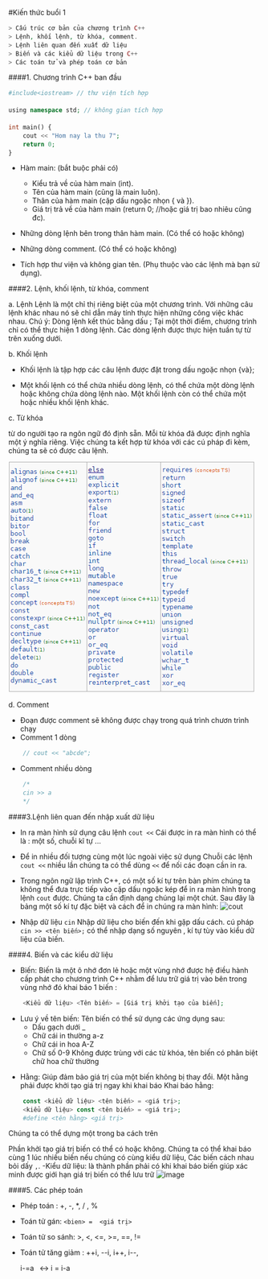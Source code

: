 #Kiến thức buổi 1 

```php
> Cấu trúc cơ bản của chương trình C++  
> Lệnh, khối lệnh, từ khóa, comment.
> Lệnh liên quan đến xuất dữ liệu
> Biến và các kiểu dữ liệu trong C++
> Các toán tử và phép toán cơ bản 
```

####1. Chương trình C++ ban đầu
```php
#include<iostream> // thư viện tích hợp

using namespace std; // không gian tích hợp

int main() {
    cout << "Hom nay la thu 7";
    return 0;
}
```

+ Hàm main: (bắt buộc phải có)

	+ Kiểu trả về của hàm main (int).
	+ Tên của hàm main (cũng là main luôn).
	+ Thân của hàm main (cặp dấu ngoặc nhọn { và }).
	+ Giá trị trả về của hàm main (return 0; //hoặc giá trị bao nhiêu cũng đc).


+ Những dòng lệnh bên trong thân hàm main. (Có thể có hoặc không)

+ Những dòng comment. (Có thể có hoặc không)

+ Tích hợp thư viện và không gian tên. (Phụ thuộc vào các lệnh mà bạn sử dụng).


####2. Lệnh, khối lệnh, từ khóa, comment

a. Lệnh
Lệnh là một chỉ thị riêng biệt của một chương trình.
Với những câu lệnh khác nhau nó sẽ chỉ dẫn máy tính thực hiện những công việc khác nhau.
Chú ý: Dòng lệnh kết thúc bằng dấu ;
Tại một thời điểm, chương trình chỉ có thể thực hiện 1 dòng lệnh. Các dòng lệnh được thực hiện tuần tự từ trên xuống dưới.

b. Khối lệnh
- Khối lệnh là tập hợp các câu lệnh được đặt trong dấu ngoặc nhọn {và};

- Một khối lệnh có thể chứa nhiều dòng lệnh, có thể chứa một dòng lệnh hoặc không chứa dòng lệnh nào. Một khối lệnh còn có thể chứa một hoặc nhiều khối lệnh khác.

c. Từ khóa

từ do người tạo ra ngôn ngữ đó định sẵn. Mỗi từ khóa đã được định nghĩa một ý nghĩa riêng. Việc chúng ta kết hợp từ khóa với các cú pháp đi kèm, chúng ta sẽ có được câu lệnh.

![từ khóa](https://raw.githubusercontent.com/nguyenchiemminhvu/CPP-Tutorial/master/1-cpp-co-ban/1-2-lenh-khoi-lenh-tu-khoa/keyword.png)

d. Comment
- Đoạn được comment sẽ không được chạy trong quá trình chươn trình chạy
- Comment 1 dòng
```php
    // cout << "abcde";
```
- Comment nhiều dòng
```php
    /*
    cin >> a
    */
```

####3.Lệnh liên quan đến nhập xuất dữ liệu
- In ra màn hình sử dụng câu lệnh `cout <<` 
Cái được in ra màn hình có thể là : một số, chuỗi kĩ tự ...
- Để in nhiều đối tượng cùng một lúc ngoài việc sử dụng Chuỗi các lệnh `cout <<`  nhiều lần chúng ta có thể dùng `<<` để nối các đoạn cần in ra.
- Trong ngôn ngữ lập trình C++, có một số kí tự trên bàn phím chúng ta không thể đưa trực tiếp vào cặp dấu ngoặc kép để in ra màn hình trong lệnh `cout` được. Chúng ta cần định dạng chúng lại một chút. Sau đây là bảng một số kí tự đặc biệt và cách để in chúng ra màn hình:
![cout](https://user-images.githubusercontent.com/85023342/139535333-c2cb34ea-3f56-402b-b9f9-7e8f580da137.png)

- Nhập dữ liệu `cin` Nhập dữ liệu cho biến đến khi gặp dấu cách.
cú pháp `cin >> <tên biến>;`
có thể nhập dạng số nguyên , kí tự tùy vào kiểu dữ liệu của biến.


####4. Biến và các kiểu dữ liệu
- Biến:  Biến là một ô nhớ đơn lẻ hoặc một vùng nhớ được hệ điều hành cấp phát cho chương trình C++ nhằm để lưu trữ giá trị vào bên trong vùng nhớ đó
 khai báo 1 biến : 
```php
    <Kiểu dữ liệu> <Tên biến> = [Giá trị khởi tạo của biến];
```
* Lưu ý về tên biến:
    Tên biến có thể sử dụng các ứng dụng sau:
    - Dấu gạch dưới _
    - Chữ cái in thường a-z
    - Chữ cái in hoa A-Z
    - Chữ số 0-9
    Không được trùng với các từ khóa, tên biến có phân biệt chữ hoa chữ thường

- Hằng: Giúp đảm bảo giá trị của một biến không bị thay đổi. Một hằng phải được khởi tạo giá trị ngay khi khai báo
Khai báo hằng:
```php
    const <kiểu dữ liệu> <tên biến> = <giá trị>;
    <kiểu dữ liệu> const <tên biến> = <giá trị>;
    #define <tên hằng> <giá trị>
```
Chúng ta có thể dựng một trong ba cách trên


Phần khởi tạo giá trị biến có thể có hoặc không.
Chúng ta có thể khai báo cùng 1 lúc nhiều biến nếu chúng có cùng kiểu dữ liệu, Các biến cách nhau bỏi dấy `,`.
-Kiểu dữ liệu: là thành phần phải có khi khai báo biến giúp xác minh được giới hạn giá trị  biến có thể lưu trữ
![image](https://user-images.githubusercontent.com/85023342/139536247-c523ba4a-fcfa-4fac-80e0-17005ad423d9.png)


####5. Các phép toán
- Phép toán : +, -, *, / , %
- Toán tử gán: `<bien> =  <giá trị>`
- Toán tử so sánh: >, <, <=, >=, ==, != 
- Toán tử tăng giảm : ++i, --i, i++, i--, 

	i-=a` `  <-> i = i-a 
